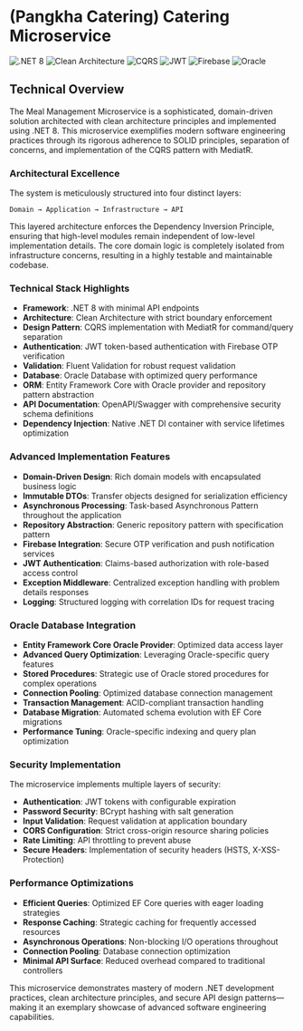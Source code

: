           
# (Pangkha Catering) Catering Microservice

![.NET 8](https://img.shields.io/badge/.NET-8.0-512BD4) ![Clean Architecture](https://img.shields.io/badge/Architecture-Clean-009688) ![CQRS](https://img.shields.io/badge/Pattern-CQRS-FF5722) ![JWT](https://img.shields.io/badge/Auth-JWT-FFCA28) ![Firebase](https://img.shields.io/badge/Integration-Firebase-FFCA28) ![Oracle](https://img.shields.io/badge/Database-Oracle-F80000)

## Technical Overview

The Meal Management Microservice is a sophisticated, domain-driven solution architected with clean architecture principles and implemented using .NET 8. This microservice exemplifies modern software engineering practices through its rigorous adherence to SOLID principles, separation of concerns, and implementation of the CQRS pattern with MediatR.

### Architectural Excellence

The system is meticulously structured into four distinct layers:

```
Domain → Application → Infrastructure → API
```

This layered architecture enforces the Dependency Inversion Principle, ensuring that high-level modules remain independent of low-level implementation details. The core domain logic is completely isolated from infrastructure concerns, resulting in a highly testable and maintainable codebase.

### Technical Stack Highlights

- **Framework**: .NET 8 with minimal API endpoints
- **Architecture**: Clean Architecture with strict boundary enforcement
- **Design Pattern**: CQRS implementation with MediatR for command/query separation
- **Authentication**: JWT token-based authentication with Firebase OTP verification
- **Validation**: Fluent Validation for robust request validation
- **Database**: Oracle Database with optimized query performance
- **ORM**: Entity Framework Core with Oracle provider and repository pattern abstraction
- **API Documentation**: OpenAPI/Swagger with comprehensive security schema definitions
- **Dependency Injection**: Native .NET DI container with service lifetimes optimization

### Advanced Implementation Features

- **Domain-Driven Design**: Rich domain models with encapsulated business logic
- **Immutable DTOs**: Transfer objects designed for serialization efficiency
- **Asynchronous Processing**: Task-based Asynchronous Pattern throughout the application
- **Repository Abstraction**: Generic repository pattern with specification pattern
- **Firebase Integration**: Secure OTP verification and push notification services
- **JWT Authentication**: Claims-based authorization with role-based access control
- **Exception Middleware**: Centralized exception handling with problem details responses
- **Logging**: Structured logging with correlation IDs for request tracing

### Oracle Database Integration

- **Entity Framework Core Oracle Provider**: Optimized data access layer
- **Advanced Query Optimization**: Leveraging Oracle-specific query features
- **Stored Procedures**: Strategic use of Oracle stored procedures for complex operations
- **Connection Pooling**: Optimized database connection management
- **Transaction Management**: ACID-compliant transaction handling
- **Database Migration**: Automated schema evolution with EF Core migrations
- **Performance Tuning**: Oracle-specific indexing and query plan optimization

### Security Implementation

The microservice implements multiple layers of security:

- **Authentication**: JWT tokens with configurable expiration
- **Password Security**: BCrypt hashing with salt generation
- **Input Validation**: Request validation at application boundary
- **CORS Configuration**: Strict cross-origin resource sharing policies
- **Rate Limiting**: API throttling to prevent abuse
- **Secure Headers**: Implementation of security headers (HSTS, X-XSS-Protection)

### Performance Optimizations

- **Efficient Queries**: Optimized EF Core queries with eager loading strategies
- **Response Caching**: Strategic caching for frequently accessed resources
- **Asynchronous Operations**: Non-blocking I/O operations throughout
- **Connection Pooling**: Database connection optimization
- **Minimal API Surface**: Reduced overhead compared to traditional controllers

This microservice demonstrates mastery of modern .NET development practices, clean architecture principles, and secure API design patterns—making it an exemplary showcase of advanced software engineering capabilities.

        
